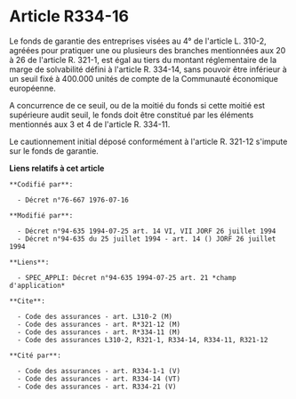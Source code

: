 # Article R334-16

Le fonds de garantie des entreprises visées au 4° de l'article L. 310-2, agréées pour pratiquer une ou plusieurs des branches
mentionnées aux 20 à 26 de l'article R. 321-1, est égal au tiers du montant réglementaire de la marge de solvabilité défini à
l'article R. 334-14, sans pouvoir être inférieur à un seuil fixé à 400.000 unités de compte de la Communauté économique
européenne.

A concurrence de ce seuil, ou de la moitié du fonds si cette moitié est supérieure audit seuil, le fonds doit être constitué
par les éléments mentionnés aux 3 et 4 de l'article R. 334-11.

Le cautionnement initial déposé conformément à l'article R. 321-12 s'impute sur le fonds de garantie.

**Liens relatifs à cet article**

	**Codifié par**:

	  - Décret n°76-667 1976-07-16

	**Modifié par**:

	  - Décret n°94-635 1994-07-25 art. 14 VI, VII JORF 26 juillet 1994
	  - Décret n°94-635 du 25 juillet 1994 - art. 14 () JORF 26 juillet 1994

	**Liens**:

	  - SPEC_APPLI: Décret n°94-635 1994-07-25 art. 21 *champ d'application*

	**Cite**:

	  - Code des assurances - art. L310-2 (M)
	  - Code des assurances - art. R*321-12 (M)
	  - Code des assurances - art. R*334-11 (M)
	  - Code des assurances L310-2, R321-1, R334-14, R334-11, R321-12

	**Cité par**:

	  - Code des assurances - art. R334-1-1 (V)
	  - Code des assurances - art. R334-14 (VT)
	  - Code des assurances - art. R334-21 (V)
